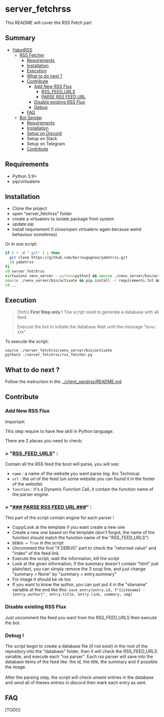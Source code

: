 # server_fetchrss

This README will cover the RSS Fetch part

## Summary
- [YabotRSS](../README.md#yet-another-bot-rss)
  - [RSS Fetcher](../server_fetchrss/README.md#server_fetchrss)
    - [Requirements](#requirements)
    - [Installation](#installation)
    - [Execution](#execution)
    - [What to do next ?](#what-to-do-next-)
    - [Contribute](#contribute)
      - [Add New RSS Flux](#add-new-rss-flux)
        - [RSS_FEED_URLS](#-rss_feed_urls-)
        - [PARSE RSS FEED URL](#--parse-rss-feed-url--)
      - [Disable existing RSS Flux](#disable-existing-rss-flux)
      - [Debug](#debug-)
    - [FAQ](#faq)
  - [Bot Sender](../client_sendrss/README.md#client_sendrss)
    - [Requirements](../client_sendrss/README.md#requirements)
    - [Installation](../client_sendrss/README.md#installation)
    - [Setup on Discord](../client_sendrss/README.md#setup-on-discord)
    - Setup on Slack
    - Setup on Telegram
    - [Contribute](../client_sendrss/README.md#contribute)


## Requirements

- Python 3.9+
- pip/virtualenv


## Installation

- Clone the project
- open "server_fetchrss" folder
- create a virtualenv to isolate package from system
- update pip
- install requirement (I close/open virtualenv again because weird behaviour sometimes)

Or in one script:
```bash
if [ ! -d ".git" ] ; then
  git clone https://github.com/borrougagnou/yabotrss.git
  cd yabotrss
fi
cd server_fetchrss
virtualenv venv_server --python=python3 && source ./venv_server/bin/activate && pip install -U pip && deactivate && source ./venv_server/bin/activate
source ./venv_server/bin/activate && pip install -r requirements.txt && deactivate
cd ..
```


## Execution

> [!info]
> **First Step only !**
> The script need to generate a database with all feed
>
> Execute the bot to initiate the database
> Wait until the message "`Done: XXX`"

To execute the script:
```
source ./server_fetchrss/venv_server/bin/activate
python3 ./server_fetchrss/rss_fetcher.py
```


## What to do next ?

Follow the instruction in the [../client_sendrss/README.md](../client_botsender/README.md)


## Contribute

### Add New RSS Flux
> [!IMPORTANT]
> This step require to have few skill in Python language.

There are 2 places you need to check:
<br/>

### > "<ins>RSS_FEED_URLS</ins>" :
Contain all the RSS feed the boot will parse, you will see:
 - `name` : a name of the website you want parse (eg: Ars Technica)
 - `url` : the url of the feed (on some website you can found it in the footer of the website)
 - `function` : it's a Dynamic Function Call, it contain the function name of the parser engine.

### > "<ins>### PARSE RSS FEED URL ###</ins>" :
This part of the script contain engine for each parser !
 - Copy/Look at the template if you want create a new one
 - Create a new one based on the template (don't forgot, the name of the function should match the function name of the "RSS_FEED_URLS")
 - `DEBUG = True` in the script
 - Uncomment the first "if DEBUG" part to check the "returned value" and "index" of the feed link.
 - Execute the script, wait the information, kill the script
 - Look at the given information, if the summary doesn't contain "html" just plain/text, you can simply remove the 3 soup line, and just change "summary = None" by "summary = entry.summary"
 - For image it should be ok too
 - If you want to know the author, you can just put it in the "sitename" variable at the end like this: `save_entry(entry.id, f"{sitename} - {entry.author}", entry.title, entry.link, summary, img)` 


### Disable existing RSS Flux
Just uncomment the feed you want from the RSS_FEED_URLS then execute the bot.

### Debug !
The script begin to create a database file (if not exist) in the root of the repository into the "database" folder, then it will check the RSS_FEED_URLS variable, and execute each "rss parser". Each rss parser will save into the database items of the feed like: the id, the title, the summary and if possible the image.
<br/><br/>
After the parsing step, the script will check unsent entries in the database and send all of theses entries in discord then mark each entry as sent.


## FAQ
[TODO]


